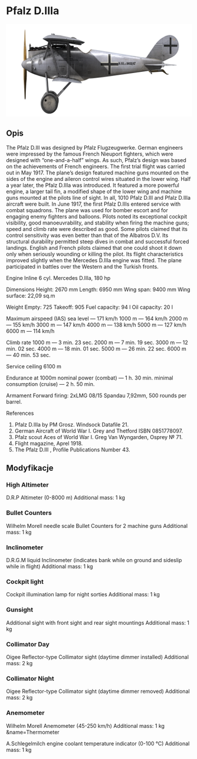 # Pfalz D.IIIa

![pfalzd3a](../images/pfalzd3a.png)

## Opis

The Pfalz D.III was designed by Pfalz Flugzeugwerke. German engineers were impressed by the famous French Nieuport fighters, which were designed with “one-and-a-half” wings. As such, Pfalz’s design was based on the achievements of French engineers. The first trial flight was carried out in May 1917. The plane’s design featured machine guns mounted on the sides of the engine and aileron control wires situated in the lower wing. Half a year later, the Pfalz D.IIIa was introduced. It featured a more powerful engine, a larger tail fin, a modified shape of the lower wing and machine guns mounted at the pilots line of sight. In all, 1010 Pfalz D.III and Pfalz D.IIIa aircraft were built.
In June 1917, the first Pfalz D.IIIs entered service with combat squadrons. The plane was used for bomber escort and for engaging enemy fighters and balloons. Pilots noted its exceptional cockpit visibility, good manoeuvrability, and stability when firing the machine guns; speed and climb rate were described as good. Some pilots claimed that its control sensitivity was even better than that of the Albatros D.V. Its structural durability permitted steep dives in combat and successful forced landings. English and French pilots claimed that one could shoot it down only when seriously wounding or killing the pilot. Its flight characteristics improved slightly when the Mercedes D.IIIa engine was fitted. The plane participated in battles over the Western and the Turkish fronts.


Engine
Inline 6 cyl. Mercedes D.IIIa, 180 hp

Dimensions
Height: 2670 mm
Length: 6950 mm
Wing span: 9400 mm
Wing surface: 22,09 sq.m

Weight
Empty: 725
Takeoff: 905
Fuel capacity: 94 l
Oil capacity: 20 l

Maximum airspeed (IAS)
sea level — 171 km/h
1000 m — 164 km/h
2000 m — 155 km/h
3000 m — 147 km/h
4000 m — 138 km/h
5000 m — 127 km/h
6000 m — 114 km/h

Climb rate
1000 m —  3 min. 23 sec.
2000 m —  7 min. 19 sec.
3000 m — 12 min. 02 sec.
4000 m — 18 min. 01 sec.
5000 m — 26 min. 22 sec.
6000 m — 40 min. 53 sec.

Service ceiling 6100 m

Endurance at 1000m
nominal power (combat) — 1 h. 30 min.
minimal consumption (cruise) — 2 h. 50 min.

Armament
Forward firing: 2хLMG 08/15 Spandau 7,92mm, 500 rounds per barrel.

References
1) Pfalz D.IIIa by PM Grosz. Windsock Datafile 21.
2) German Aircraft of World War I. Grey and Thetford ISBN 0851778097.
3) Pfalz scout Aces of World War I.  Greg Van Wyngarden, Osprey № 71.
4) Flight magazine, Aprel 1918.
5) The Pfalz D.III , Profile Publications Number 43.

## Modyfikacje

### High Altimeter

D.R.P Altimeter (0-8000 m)
Additional mass: 1 kg

### Bullet Counters

Wilhelm Morell needle scale Bullet Counters for 2 machine guns
Additional mass: 1 kg

### Inclinometer

D.R.G.M liquid Inclinometer (indicates bank while on ground and sideslip while in flight)
Additional mass: 1 kg

### Cockpit light

Cockpit illumination lamp for night sorties
Additional mass: 1 kg

### Gunsight

Additional sight with front sight and rear sight mountings
Additional mass: 1 kg

### Collimator Day

Oigee Reflector-type Collimator sight (daytime dimmer installed)
Additional mass: 2 kg

### Collimator Night

Oigee Reflector-type Collimator sight (daytime dimmer removed)
Additional mass: 2 kg

### Anemometer

Wilhelm Morell Anemometer (45-250 km/h)
Additional mass: 1 kg
&name=Thermometer

A.Schlegelmilch engine coolant temperature indicator (0-100 °C)
Additional mass: 1 kg
